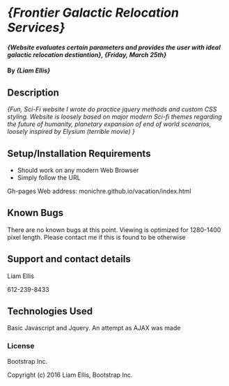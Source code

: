 # _{Frontier Galactic Relocation Services}_

#### _{Website evaluates certain parameters and provides the user with ideal galactic relocation destiantion}, {Friday, March 25th}_

#### By _**{Liam Ellis}**_

## Description

_{Fun, Sci-Fi website I wrote do practice jquery methods and custom CSS styling. Website is loosely based on major modern Sci-fi themes regarding the future of humanity, planetary expansion of end of world scenarios, loosely inspired by Elysium (terrible movie) }_

## Setup/Installation Requirements

* Should work on any modern Web Browser
* Simply follow the URL

Gh-pages Web address: monichre.github.io/vacation/index.html

## Known Bugs

There are no known bugs at this point. Viewing is optimized for 1280-1400 pixel length.
Please contact me if this is found to be otherwise

## Support and contact details

Liam Ellis

612-239-8433

## Technologies Used

Basic Javascript and Jquery. An attempt as AJAX was made

### License

Bootstrap Inc.

Copyright (c) 2016 Liam Ellis, Bootstrap Inc.
